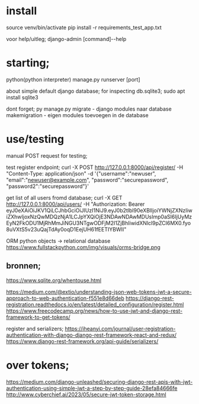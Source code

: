 # install
source venv/bin/activate
pip install -r requirements_test_app.txt

voor help/uitleg; django-admin [command]--help

# starting;

python(python interpreter) manage.py runserver [port]

about simple default django database;
for inspecting db.sqlite3;
sudo apt install sqlite3

dont forget;
py manage.py migrate - django modules naar database
makemigration - eigen modules toevoegen in de database

# use/testing

manual POST request for testing;

test register endpoint;
curl -X POST http://127.0.0.1:8000/api/register/
-H "Content-Type: application/json" -d
'{"username":"newuser",
"email":"newuser@example.com",
"password":"securepassword",
"password2":"securepassword"}'


get list of all users fromd database;
curl -X GET http://127.0.0.1:8000/api/users/ -H "Authorization: Bearer eyJ0eXAiOiJKV1QiLCJhbGciOiJIUzI1NiJ9.eyJ0b2tlbl90eXBlIjoiYWNjZXNzIiwiZXhwIjoxNzQwMDQzNjA1LCJpYXQiOjE3NDAwNDAwMDUsImp0aSI6IjUyMzEyN2FkODU1MjRhMmJiNGU3NTgwODFjM2I1ZjBhIiwidXNlcl9pZCI6MX0.fyo8uVXtS5v23uQajTdAy0oqD1EejUH61fEETIYBWII"


ORM  python objects -> relational database
https://www.fullstackpython.com/img/visuals/orms-bridge.png

## bronnen;
https://www.sqlite.org/whentouse.html


https://medium.com/@extio/understanding-json-web-tokens-jwt-a-secure-approach-to-web-authentication-f551e8d66deb
https://django-rest-registration.readthedocs.io/en/latest/detailed_configuration/register.html
https://www.freecodecamp.org/news/how-to-use-jwt-and-django-rest-framework-to-get-tokens/

register and serializers;
https://iheanyi.com/journal/user-registration-authentication-with-django-django-rest-framework-react-and-redux/
https://www.django-rest-framework.org/api-guide/serializers/

# over tokens;
https://medium.com/django-unleashed/securing-django-rest-apis-with-jwt-authentication-using-simple-jwt-a-step-by-step-guide-28efa84666fe
http://www.cyberchief.ai/2023/05/secure-jwt-token-storage.html
